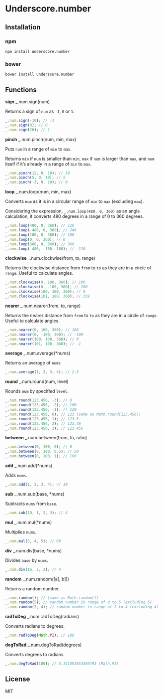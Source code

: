 # Underscore.number

## Installation

### npm

```
npm install underscore.number
```

### bower

```
bower install underscore.number
```

## Functions

**sign** _.num.sign(num)

Returns a sign of `num` as `-1`, `0` or `1`.

```javascript
_.num.sign(-10); // -1
_.num.sign(0); // 0
_.num.sign(20); // 1
```

**pinch** _.num.pinch(num, min, max)

Puts `num` in a range of `min` to `max`.

Returns `min` if `num` is smaller than `min`, `max` if `num` is larger than `max`, and `num` itself if it’s already in a range of `min` to `max`.

```javascript
_.num.pinch(12, 0, 10); // 10
_.num.pinch(5, 0, 10); // 5
_.num.pinch(-3, 0, 10); // 0
```

**loop** _.num.loop(num, min, max)

Converts `num` as it is in a circular range of `min` to `max` (excluding `max`).

Considering the expression, `_.num.loop(480, 0, 360)` as an angle calculation, it converts 480 degrees in a range of 0 to 360 degrees.

```javascript
_.num.loop(480, 0, 360); // 120
_.num.loop(-480, 0, 360); // 240
_.num.loop(180, 0, 360); // 180
_.num.loop(0, 0, 360); // 0
_.num.loop(360, 0, 360); // 360
_.num.loop(-480, -180, 180); // -120
```

**clockwise** _.num.clockwise(from, to, range)

Returns the clockwise distance from `from` to `to` as they are in a circle of `range`. Useful to calculate angles.

```javascript
_.num.clockwise(0, 100, 360); // 100
_.num.clockwise(0, -100, 360); // 260
_.num.clockwise(100, 100, 360); // 0
_.num.clockwise(101, 100, 360); // 359
```

**nearer** _.num.nearer(from, to, range)

Returns the nearer distance from `from` to `to` as they are in a circle of `range`. Useful to calculate angles.

```javascript
_.num.nearer(0, 100, 360); // 100
_.num.nearer(0, -100, 360); // -100
_.num.nearer(100, 100, 360); // 0
_.num.nearer(101, 100, 360); // -1
```

**average** _.num.average(\*nums)

Returns an average of `nums`

```javascript
_.num.average(1, 2, 3, 4); // 2.5
```

**round** _.num.round(num, level)

Rounds `num` by specified `level`.

```javascript
_.num.round(123.456, -3); // 0
_.num.round(123.456, -2); // 100
_.num.round(123.456, -1); // 120
_.num.round(123.456, 0); // 123 (same as Math.round(123.456))
_.num.round(123.456, 1); // 123.5
_.num.round(123.456, 2); // 123.46
_.num.round(123.456, 3); // 123.456
```

**between** _.num.between(from, to, ratio)

```javascript
_.num.between(0, 100, 0); // 0
_.num.between(0, 100, 0.5); // 50
_.num.between(0, 100, 1); // 100
```

**add** _.num.add(\*nums)

Adds `nums`.

```javascript
_.num.add(1, 2, 3, 4); // 10
```

**sub** _.num.sub(base, \*nums)

Subtracts `nums` from `base`.

```javascript
_.num.sub(10, 1, 2, 3); // 4
```

**mul** _.num.mul(\*nums)

Multiplies `nums`.

```javascript
_.num.mul(3, 4, 5); // 60
```

**div** _.num.div(base, \*nums)

Divides `base` by `nums`.

```javascript
_.num.div(16, 2, 2); // 4
```

**random** _.num.random([a[, b]])

Returns a random number.

```javascript
_.num.random(); // (same as Math.random())
_.num.random(5); // random number in range of 0 to 5 (excluding 5)
_.num.random(2, 4); // random number in range of 2 to 4 (excluding 4)
```

**radToDeg** _.num.radToDeg(radians)

Converts radians to degrees.

```javascript
_.num.radToDeg(Math.PI); // 180
```

**degToRad** _.num.degToRad(degrees)

Converts degrees to radians.

```javascript
_.num.degToRad(180); // 3.141592653589793 (Math.PI)
```

## License

MIT
